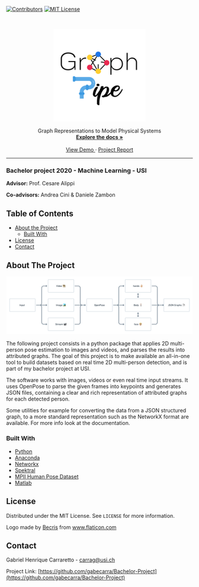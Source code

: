 
[![Contributors][contributors-shield]][contributors-url]
[![MIT License][license-shield]][license-url]
<!--[![LinkedIn][linkedin-shield]][linkedin-url]-->

<!-- PROJECT LOGO -->
<br />
<p align="center">
  <a href="https://github.com/gabecarra/Bachelor-Project">
    <img src="images/logo.png" alt="Logo" width="250" height="250">
  </a>
    <p align="center">
      Graph Representations to Model Physical Systems
      <br>
      <a href="https://github.com/gabecarra/Bachelor-Project/blob/master/docs/utils.md"><strong>Explore the docs »</strong></a>
      <br />
      <br />
      <a href="https://github.com/github_username/repo">View Demo </a>
      ·
      <a href="https://github.com/github_username/repo/issues">Project Report</a>
     <p>
</p>

___

### **Bachelor project 2020 - Machine Learning - USI**
**Advisor:** Prof. Cesare Alippi

**Co-advisors:** Andrea Cini & Daniele Zambon

<!-- TABLE OF CONTENTS -->
## Table of Contents

* [About the Project](#about-the-project)
  * [Built With](#built-with)
* [License](#license)
* [Contact](#contact)


<!-- ABOUT THE PROJECT -->
## About The Project

<p align="center">
    <img src="images/pipeline-graph.png" alt="Logo">
</p>

The following project consists in a python package that applies 2D multi-person pose estimation to images and videos, and parses the results into attributed graphs. The goal of this project is to make available an all-in-one tool to build datasets based on real time 2D multi-person detection, and is part of my bachelor project at USI.

The software works with images, videos or even real time input streams. It uses OpenPose to parse the given frames into keypoints and generates JSON files, containing a clear and rich representation of attributed graphs for each detected person.

Some utilities for example for converting the data from a JSON structured graph, to a more standard representation such as the NetworkX format are available. For more info look at the documentation.

### Built With

* [Python](https://www.python.org)
* [Anaconda](https://www.anaconda.com)
* [Networkx](https://networkx.github.io)
* [Spektral](https://spektral.graphneural.network)
* [MPII Human Pose Dataset](http://human-pose.mpi-inf.mpg.de)
* [Matlab](http://www.mathworks.com)



<!-- LICENSE -->
## License

Distributed under the MIT License. See `LICENSE` for more information.

Logo made by [Becris](https://www.flaticon.com/authors/becris) from www.flaticon.com

<!-- CONTACT -->
## Contact

Gabriel Henrique Carraretto - carrag@usi.ch

Project Link: [https://github.com/gabecarra/Bachelor-Project](https://github.com/gabecarra/Bachelor-Project)

[contributors-shield]: https://img.shields.io/badge/contributors-1-brightgreen?style=flat-square
[contributors-url]: https://github.com/gabecarra/Bachelor-Project/graphs/contributors
[license-shield]: https://img.shields.io/badge/license-MIT-blue?style=flat-square
[license-url]: https://github.com/gabecarra/Bachelor-Project/blob/master/LICENSE
[linkedin-shield]: https://img.shields.io/badge/-LinkedIn-black.svg?style=flat-square&logo=linkedin&colorB=555
<!-- [linkedin-url]:  -->
